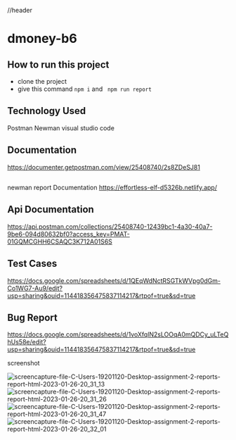 //header
#  dmoney-b6

## How to run this project 
-  clone the project 
-  give this command ``` npm i ``` and  ```  npm run report  ```


## Technology Used 
Postman
Newman
visual studio code
 

## Documentation 
https://documenter.getpostman.com/view/25408740/2s8ZDeSJ81

##
newman report Documentation
https://effortless-elf-d5326b.netlify.app/

## Api Documentation 
https://api.postman.com/collections/25408740-12439bc1-4a30-40a7-9be6-094d80632bf0?access_key=PMAT-01GQMCGHH6CSAQC3K712A01S6S


## Test Cases 
https://docs.google.com/spreadsheets/d/1QEqWdNctRSGTkWVpg0dGm-Co1WG7-Au9/edit?usp=sharing&ouid=114418356475837114217&rtpof=true&sd=true

## Bug Report 
https://docs.google.com/spreadsheets/d/1voXfqlN2sLOOqA0mQDCy_uLTeQhUs58e/edit?usp=sharing&ouid=114418356475837114217&rtpof=true&sd=true


screenshot

![screencapture-file-C-Users-19201120-Desktop-assignment-2-reports-report-html-2023-01-26-20_31_13](https://user-images.githubusercontent.com/123531000/214862680-2a50e7fa-9d32-419d-b8cf-71280598ae62.png)
![screencapture-file-C-Users-19201120-Desktop-assignment-2-reports-report-html-2023-01-26-20_31_26](https://user-images.githubusercontent.com/123531000/214862685-cee5dfd9-3537-4917-bf33-643ad29a7f56.png)
![screencapture-file-C-Users-19201120-Desktop-assignment-2-reports-report-html-2023-01-26-20_31_47](https://user-images.githubusercontent.com/123531000/214862688-2cc8aab7-05b4-4cca-9983-f807c7bd5657.png)
![screencapture-file-C-Users-19201120-Desktop-assignment-2-reports-report-html-2023-01-26-20_32_01](https://user-images.githubusercontent.com/123531000/214862692-11b40f68-0143-4719-b6aa-45a334eef82a.png)

